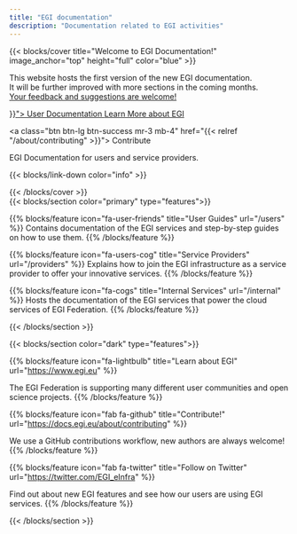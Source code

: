```yaml
---
title: "EGI documentation"
description: "Documentation related to EGI activities"
---
```


<!-- markdownlint-disable no-inline-html -->

{{< blocks/cover title="Welcome to EGI Documentation!" image_anchor="top"
    height="full" color="blue" >}}

  <p class="lead mt-3">
    This website hosts the first version of the new EGI documentation.<br />
    It will be further improved with more sections in the coming months.<br />
    <a href="https://github.com/EGI-Federation/documentation/issues/new">Your
    feedback and suggestions are welcome!</a>
  </p>

<div class="mx-auto">
  <a class="btn btn-lg btn-primary mr-3 mb-4" href="{{< relref "/users" >}}">
    User Documentation <i class="fas fa-arrow-alt-circle-right ml-2"></i>
  </a>

  <a class="btn btn-lg btn-primary mr-3 mb-4" href="https://www.egi.eu">
    Learn More about EGI <i class="fas fa-arrow-alt-circle-right ml-2"></i>
  </a>

<a class="btn btn-lg btn-success mr-3 mb-4"
href="{{< relref "/about/contributing" >}}"> Contribute
<i class="fab fa-github ml-2 "></i> </a>

  <p class="lead mt-2">EGI Documentation for users and service providers.</p>

{{< blocks/link-down color="info" >}}

</div>
{{< /blocks/cover >}}

<div class="mx-auto">
{{< blocks/section color="primary" type="features">}}

{{% blocks/feature icon="fa-user-friends" title="User Guides" url="/users" %}}
Contains documentation of the EGI services and step-by-step guides on how to
use them. {{% /blocks/feature %}}

{{% blocks/feature icon="fa-users-cog" title="Service Providers"
url="/providers" %}} Explains how to join the EGI infrastructure as a service
provider to offer your innovative services. {{% /blocks/feature %}}

{{% blocks/feature icon="fa-cogs" title="Internal Services" url="/internal" %}}
Hosts the documentation of the EGI services that power the
cloud services of EGI Federation. {{% /blocks/feature %}}

{{< /blocks/section >}}

</div>

{{< blocks/section color="dark" type="features">}}

<!-- markdown-link-check-disable -->

{{% blocks/feature icon="fa-lightbulb" title="Learn about EGI"
    url="https://www.egi.eu" %}}

<!-- markdown-link-check-enable-->

The EGI Federation is supporting many different user communities and open
science projects. {{% /blocks/feature %}}

<!-- markdown-link-check-disable -->

{{% blocks/feature icon="fab fa-github" title="Contribute!"
    url="https://docs.egi.eu/about/contributing" %}}

<!-- markdown-link-check-enable-->

We use a GitHub contributions workflow, new authors are always welcome!
{{% /blocks/feature %}}

<!-- markdown-link-check-disable -->

{{% blocks/feature icon="fab fa-twitter" title="Follow on Twitter"
    url="https://twitter.com/EGI_eInfra" %}}

<!-- markdown-link-check-enable-->

Find out about new EGI features and see how our users are using EGI services.
{{% /blocks/feature %}}

{{< /blocks/section >}}
